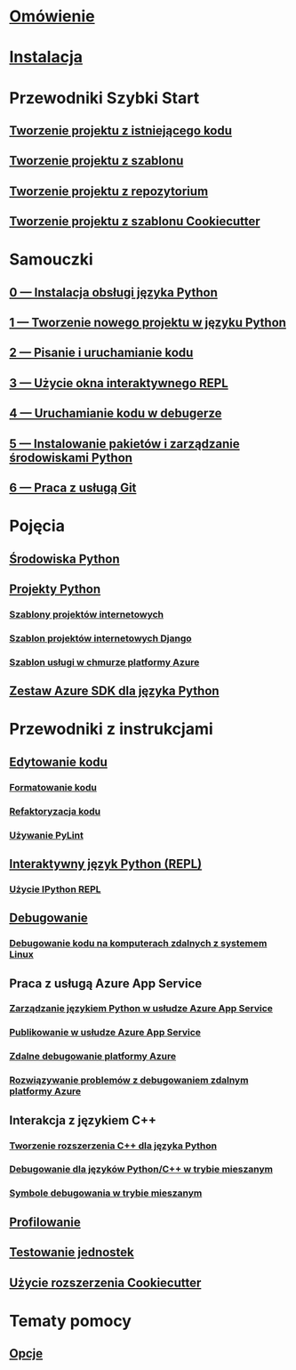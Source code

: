 # [Omówienie](overview-of-python-tools-for-visual-studio.md)
# [Instalacja](installing-python-support-in-visual-studio.md)
# Przewodniki Szybki Start
## [Tworzenie projektu z istniejącego kodu](quickstart-01-project-from-existing.md)
## [Tworzenie projektu z szablonu](quickstart-02-python-in-visual-studio-project-from-template.md)
## [Tworzenie projektu z repozytorium](quickstart-03-python-in-visual-studio-project-from-repository.md)
## [Tworzenie projektu z szablonu Cookiecutter](quickstart-04-python-in-visual-studio-project-from-cookiecutter.md)
# Samouczki
## [0 — Instalacja obsługi języka Python](tutorial-working-with-python-in-visual-studio-step-00-installation.md)
## [1 — Tworzenie nowego projektu w języku Python](tutorial-working-with-python-in-visual-studio-step-01-create-project.md)
## [2 — Pisanie i uruchamianie kodu](tutorial-working-with-python-in-visual-studio-step-02-writing-code.md)
## [3 — Użycie okna interaktywnego REPL](tutorial-working-with-python-in-visual-studio-step-03-interactive-repl.md)
## [4 — Uruchamianie kodu w debugerze](tutorial-working-with-python-in-visual-studio-step-04-debugging.md)
## [5 — Instalowanie pakietów i zarządzanie środowiskami Python](tutorial-working-with-python-in-visual-studio-step-05-installing-packages.md)
## [6 — Praca z usługą Git](tutorial-working-with-python-in-visual-studio-step-06-working-with-git.md)
# Pojęcia
## [Środowiska Python](managing-python-environments-in-visual-studio.md)
## [Projekty Python](managing-python-projects-in-visual-studio.md)
### [Szablony projektów internetowych](python-web-application-project-templates.md)
### [Szablon projektów internetowych Django](python-django-web-application-project-template.md)
### [Szablon usługi w chmurze platformy Azure](python-azure-cloud-service-project-template.md)
## [Zestaw Azure SDK dla języka Python](azure-sdk-for-python.md)
# Przewodniki z instrukcjami
## [Edytowanie kodu](editing-python-code-in-visual-studio.md)
### [Formatowanie kodu](formatting-python-code.md)
### [Refaktoryzacja kodu](refactoring-python-code.md)
### [Używanie PyLint](linting-python-code.md)
## [Interaktywny język Python (REPL)](python-interactive-repl-in-visual-studio.md)
### [Użycie IPython REPL](interactive-repl-ipython.md)
## [Debugowanie](debugging-python-in-visual-studio.md)
### [Debugowanie kodu na komputerach zdalnych z systemem Linux](debugging-python-code-on-remote-linux-machines.md)
## Praca z usługą Azure App Service
### [Zarządzanie językiem Python w usłudze Azure App Service](managing-python-on-azure-app-service.md)
### [Publikowanie w usłudze Azure App Service](publishing-python-web-applications-to-azure-from-visual-studio.md)
### [Zdalne debugowanie platformy Azure](debugging-remote-python-code-on-azure.md)
### [Rozwiązywanie problemów z debugowaniem zdalnym platformy Azure](debugging-remote-python-code-on-azure-troubleshooting.md)
## Interakcja z językiem C++
### [Tworzenie rozszerzenia C++ dla języka Python](working-with-c-cpp-python-in-visual-studio.md)
### [Debugowanie dla języków Python/C++ w trybie mieszanym](debugging-mixed-mode-c-cpp-python-in-visual-studio.md)
### [Symbole debugowania w trybie mieszanym](debugging-symbols-for-mixed-mode-c-cpp-python.md)
## [Profilowanie](profiling-python-code-in-visual-studio.md)
## [Testowanie jednostek](unit-testing-python-in-visual-studio.md)
## [Użycie rozszerzenia Cookiecutter](using-python-cookiecutter-templates.md)
# Tematy pomocy
## [Opcje](python-support-options-and-settings-in-visual-studio.md)
